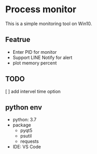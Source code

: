 # Process monitor
 
This is a simple monitoring tool on Win10.

## Featrue

- Enter PID for monitor
- Support LINE Notify for alert
- plot memory percent

## TODO

[ ] add intervel time option


## python env

- python: 3.7
- package
  - pyqt5
  - psutil
  - requests
- IDE: VS Code
